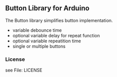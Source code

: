 ## Button Library for Arduino 

The Button library simplifies button implementation.
- variable debounce time
- optional variable delay for repeat function
- optional variable repeatition time
- single or multiple buttons

### License 

see File: LICENSE
